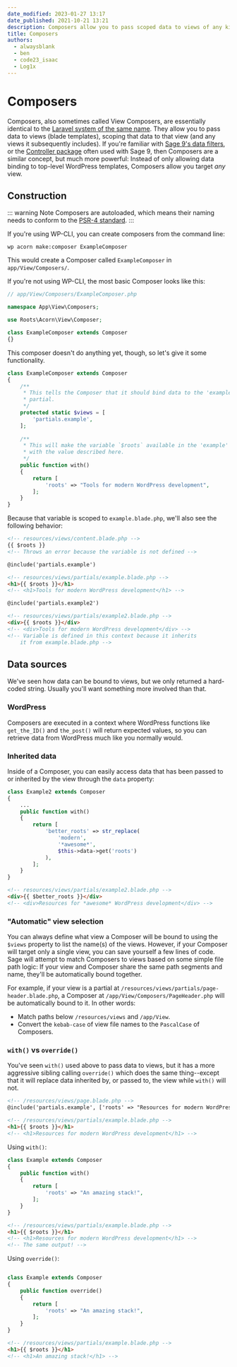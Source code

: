 ```yaml
---
date_modified: 2023-01-27 13:17
date_published: 2021-10-21 13:21
description: Composers allow you to pass scoped data to views of any kind--templates, partials, etc.
title: Composers
authors:
  - alwaysblank
  - ben
  - code23_isaac
  - Log1x
---
```


# Composers

Composers, also sometimes called View Composers, are essentially identical to the [Laravel system of the same name](https://laravel.com/docs/7.x/views#view-composers).
They allow you to pass data to views (blade templates), scoping that data to that view (and any views it subsequently includes).
If you're familiar with [Sage 9's data filters](https://roots.io/sage/docs/blade-templates/#passing-data-to-templates), or the [Controller package](https://github.com/soberwp/controller) often used with Sage 9, then Composers are a similar concept, but much more powerful: 
Instead of only allowing data binding to top-level WordPress templates, Composers allow you target _any_ view.

## Construction

::: warning Note
Composers are autoloaded, which means their naming needs to conform to the [PSR-4 standard](https://www.php-fig.org/psr/psr-4/).
:::

If you're using WP-CLI, you can create composers from the command line:

```shell script
wp acorn make:composer ExampleComposer
```

This would create a Composer called `ExampleComposer` in `app/View/Composers/`.

If you're not using WP-CLI, the most basic Composer looks like this:

```php
// app/View/Composers/ExampleComposer.php

namespace App\View\Composers;

use Roots\Acorn\View\Composer;

class ExampleComposer extends Composer
{}
```

This composer doesn't do anything yet, though, so let's give it some functionality.

```php
class ExampleComposer extends Composer
{
    /**
     * This tells the Composer that it should bind data to the 'example'
     * partial.
     */
    protected static $views = [
        'partials.example',
    ];
    
    /**
     * This will make the variable `$roots` available in the 'example' partial
     * with the value described here.
     */
    public function with()
    {
        return [
            'roots' => "Tools for modern WordPress development",
        ];
    }
}
```

Because that variable is scoped to `example.blade.php`, we'll also see the following behavior:

```html
<!-- resources/views/content.blade.php -->
{{ $roots }}
<!-- Throws an error because the variable is not defined -->

@include('partials.example')
```

```html
<!-- resources/views/partials/example.blade.php -->
<h1>{{ $roots }}</h1>
<!-- <h1>Tools for modern WordPress development</h1> -->

@include('partials.example2')
```

```html
<!-- resources/views/partials/example2.blade.php -->
<div>{{ $roots }}</div>
<!-- <div>Tools for modern WordPress development</div> -->
<!-- Variable is defined in this context because it inherits 
    it from example.blade.php -->
```

## Data sources

We've seen how data can be bound to views, but we only returned a hard-coded string.
Usually you'll want something more involved than that.

### WordPress

Composers are executed in a context where WordPress functions like `get_the_ID()` and `the_post()` will return expected values, so you can retrieve data from WordPress much like you normally would. 

### Inherited data

Inside of a Composer, you can easily access data that has been passed to or inherited by the view through the `data` property:

```php
class Example2 extends Composer 
{
    ...
    public function with()
    {
        return [
            'better_roots' => str_replace(
                'modern', 
                '*awesome*', 
                $this->data->get('roots')
            ),
        ];
    }
}
```

```html
<!-- resources/views/partials/example2.blade.php -->
<div>{{ $better_roots }}</div>
<!-- <div>Resources for *awesome* WordPress development</div> -->
```

### "Automatic" view selection

You can always define what view a Composer will be bound to using the `$views` property to list the name(s) of the views.
However, if your Composer will target only a single view, you can save yourself a few lines of code.
Sage will attempt to match Composers to views based on some simple file path logic:
If your view and Composer share the same path segments and name, they'll be automatically bound together.

For example, if your view is a partial at `/resources/views/partials/page-header.blade.php`, a Composer at `/app/View/Composers/PageHeader.php` will be automatically bound to it.
In other words:
- Match paths below `/resources/views` and `/app/View`.
- Convert the `kebab-case` of view file names to the `PascalCase` of Composers.

### `with()` vs `override()`

You've seen `with()` used above to pass data to views, but it has a more aggressive sibling calling `override()` which does the same thing--except that it will replace data inherited by, or passed to, the view while `with()` will not.

```html
<!-- /resources/views/page.blade.php -->
@include('partials.example', ['roots' => "Resources for modern WordPress development"])

<!-- /resources/views/partials/example.blade.php -->
<h1>{{ $roots }}</h1>
<!-- <h1>Resources for modern WordPress development</h1> -->
```

Using `with()`:
```php
class Example extends Composer
{
    public function with()
    {
        return [
            'roots' => "An amazing stack!",
        ];
    }
}
```
```html
<!-- /resources/views/partials/example.blade.php -->
<h1>{{ $roots }}</h1>
<!-- <h1>Resources for modern WordPress development</h1> -->
<!-- The same output! -->
```

Using `override()`:
```php

class Example extends Composer
{
    public function override()
    {
        return [
            'roots' => "An amazing stack!",
        ];
    }
}
```
```html
<!-- /resources/views/partials/example.blade.php -->
<h1>{{ $roots }}</h1>
<!-- <h1>An amazing stack!</h1> -->
```
